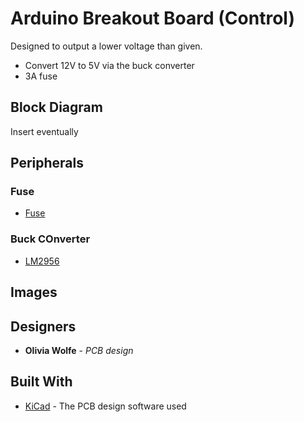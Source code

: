 # Arduino Breakout Board (Control)

Designed to output a lower voltage than given.

* Convert 12V to 5V via the buck converter 
* 3A fuse 

## Block Diagram

Insert eventually

## Peripherals

### Fuse 

* [Fuse]()

### Buck COnverter

* [LM2956](http://tpelectronic.ir/datasheets/20150123144301750.pdf)

## Images

## Designers

* **Olivia Wolfe** - *PCB design*

## Built With

* [KiCad](https://kicad-pcb.org/) - The PCB design software used
